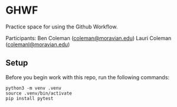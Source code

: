 
# GHWF

Practice space for using the Github Workflow.

Participants:
Ben Coleman (coleman@moravian.edu)
Lauri Coleman (colemanl@moravian.edu)


## Setup

Before you begin work with this repo, run the following commands:

```
python3 -m venv .venv
source .venv/bin/activate
pip install pytest
```
